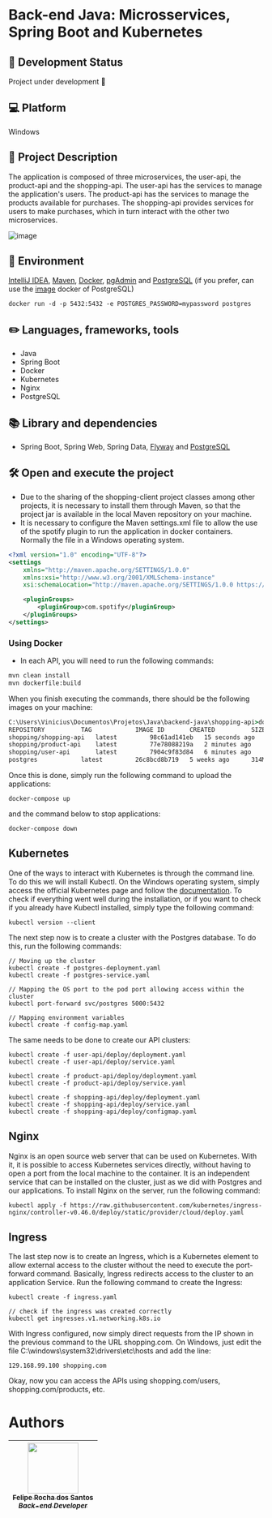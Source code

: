 # Back-end Java: Microsservices, Spring Boot and Kubernetes



## 🏁 Development Status
 Project under development 🚧

## 💻 Platform
Windows

## 📝 Project Description
The application is composed of three microservices, the user-api, the product-api and the shopping-api. 
The user-api has the services to manage the application's users.
The product-api has the services to manage the products available for purchases.
The shopping-api provides services for users to make purchases, which in turn interact with the other two microservices.

![image](https://user-images.githubusercontent.com/16382981/119489556-316a5a00-bd32-11eb-9734-521193c5243d.png)

## 🔨 Environment
[IntelliJ IDEA](https://www.jetbrains.com/pt-br/idea/download), [Maven](https://maven.apache.org), 
[Docker](https://www.docker.com/products/docker-desktop), [pgAdmin](https://www.pgadmin.org/download) and 
[PostgreSQL](https://www.postgresql.org/download) (if you prefer, can use the [image](https://hub.docker.com/_/postgres) docker of PostgreSQL)

`
docker run -d -p 5432:5432 -e POSTGRES_PASSWORD=mypassword postgres
`

## ✏️ Languages, frameworks, tools
* Java
* Spring Boot
* Docker
* Kubernetes
* Nginx
* PostgreSQL



  
## 📚 Library and dependencies
* Spring Boot, Spring Web, Spring Data, [Flyway](https://github.com/flyway/flyway) and [PostgreSQL](https://mvnrepository.com/artifact/org.postgresql/postgresql)

## 🛠️ Open and execute the project
* Due to the sharing of the shopping-client project classes among other projects, it is necessary to install them through Maven, so that the project jar is available in the local Maven repository on your machine. 
* It is necessary to configure the Maven settings.xml file to allow the use of the spotify plugin to run the application in docker containers. Normally the file in a Windows operating system.

```xml
<?xml version="1.0" encoding="UTF-8"?>
<settings 
    xmlns="http://maven.apache.org/SETTINGS/1.0.0" 
    xmlns:xsi="http://www.w3.org/2001/XMLSchema-instance"
    xsi:schemaLocation="http://maven.apache.org/SETTINGS/1.0.0 https://maven.apache.org/xsd/settings-1.0.0.xsd">

    <pluginGroups>
        <pluginGroup>com.spotify</pluginGroup>
    </pluginGroups>
</settings>
```  
### Using Docker
* In each API, you will need to run the following commands:
```cmd
mvn clean install
mvn dockerfile:build
```

When you finish executing the commands, there should be the following images on your machine:
```cmd
C:\Users\Vinicius\Documentos\Projetos\Java\backend-java\shopping-api>docker images
REPOSITORY          TAG            IMAGE ID       CREATED          SIZE
shopping/shopping-api   latest         98c61ad141eb   15 seconds ago   144MB
shopping/product-api    latest         77e78088219a   2 minutes ago    144MB
shopping/user-api       latest         7904c9f83d84   6 minutes ago    144MB
postgres            latest         26c8bcd8b719   5 weeks ago      314MB
```
Once this is done, simply run the following command to upload the applications:

```
docker-compose up
```

and the command below to stop applications:

```
docker-compose down
```

## Kubernetes
One of the ways to interact with Kubernetes is through the command line. 
To do this we will install Kubectl. 
On the Windows operating system, simply access the official Kubernetes page and follow the [documentation](https://kubernetes.io/docs/tasks/tools/install-kubectl-windows/). 
To check if everything went well during the installation, or if you want to check if you already have Kubectl installed, simply type the following command:

```
kubectl version --client
```

The next step now is to create a cluster with the Postgres database. 
To do this, run the following commands:

```
// Moving up the cluster
kubectl create -f postgres-deployment.yaml
kubectl create -f postgres-service.yaml

// Mapping the OS port to the pod port allowing access within the cluster
kubectl port-forward svc/postgres 5000:5432

// Mapping environment variables
kubectl create -f config-map.yaml
```

The same needs to be done to create our API clusters:

```
kubectl create -f user-api/deploy/deployment.yaml
kubectl create -f user-api/deploy/service.yaml

kubectl create -f product-api/deploy/deployment.yaml
kubectl create -f product-api/deploy/service.yaml

kubectl create -f shopping-api/deploy/deployment.yaml
kubectl create -f shopping-api/deploy/service.yaml
kubectl create -f shopping-api/deploy/configmap.yaml
```

## Nginx

Nginx is an open source web server that can be used on Kubernetes. 
With it, it is possible to access Kubernetes services directly, without having to open a port from the local machine to the container. 
It is an independent service that can be installed on the cluster, just as we did with Postgres and our applications. 
To install Nginx on the server, run the following command:
```
kubectl apply -f https://raw.githubusercontent.com/kubernetes/ingress-nginx/controller-v0.46.0/deploy/static/provider/cloud/deploy.yaml
```

## Ingress
The last step now is to create an Ingress, which is a Kubernetes element to allow external access to the cluster without the need to execute the port-forward command.
Basically, Ingress redirects access to the cluster to an application Service.
Run the following command to create the Ingress:
```
kubectl create -f ingress.yaml

// check if the ingress was created correctly
kubectl get ingresses.v1.networking.k8s.io
```

With Ingress configured, now simply direct requests from the IP shown in the previous command to the URL shopping.com. 
On Windows, just edit the file C:\windows\system32\drivers\etc\hosts and add the line:
```
129.168.99.100 shopping.com
```

Okay, now you can access the APIs using shopping.com/users, shopping.com/products, etc.

# Authors

| [<img src="https://gitlab.com/uploads/-/system/user/avatar/13638955/avatar.png?width=400" width=100><br><sub>Felipe Rocha dos Santos</sub><br><sub><i>Back-end Developer</i></sub>](https://github.com/FRSantos-Dev) |
| :---: |

